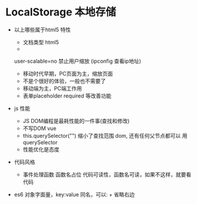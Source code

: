 # LocalStorage 本地存储

- 以上哪些属于html5 特性
  - <!DOCTYPE html> 文档类型 html5
  - <meta name="viewport" content="width=device-width, initial-scale=1.0">
  user-scalable=no 禁止用户缩放
      (ipconfig 查看ip地址)
    - 移动时代早期，PC页面为主，缩放页面
    - 不是个很好的体验，一般也不需要了
    - 移动端为主，PC端工作用
  - 表单placeholder  required 等改善功能

- js 性能
  - JS DOM编程是最耗性能的一件事(查找和修改)
  - 不写DOM vue
  - this.querySelector("") 缩小了查找范围
    dom, 还有任何父节点都可以 用querySelector
  - 性能优化是态度

- 代码风格
  - 事件处理函数 函数名占位
    代码可读性，函数名可读，如果不这样，就要看代码
- es6 对象字面量，key:value 同名，可以:  + 省略右边